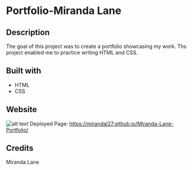 # Portfolio-Miranda Lane

## Description 
The goal of this project was to create a portfolio showcasing my work.
Ths project enabled me to practice writing HTML and CSS.
 
## Built with
* HTML
* CSS

## Website
![alt text](assets/images/portfolio_screenshot)
Deployed Page: https://mirandal27.github.io/Miranda-Lane-Portfolio/

## Credits
Miranda Lane


